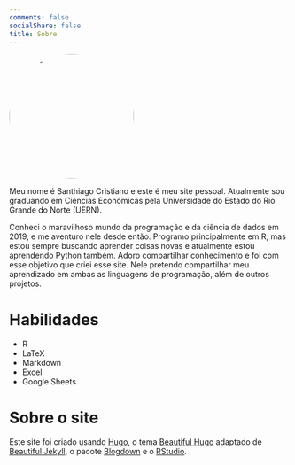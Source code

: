```yaml
---
comments: false
socialShare: false
title: Sobre
---
```


<img src="/site/page/profile.jpg" alt="profile" width="225" style="border-radius:50%"/>

Meu nome é Santhiago Cristiano e este é meu site pessoal. Atualmente sou graduando em Ciências Econômicas pela Universidade do Estado do Rio Grande do
Norte (UERN). 

Conheci o maravilhoso mundo da programação e da ciência de dados em 2019, e me aventuro
nele desde então. Programo principalmente em R, mas estou sempre buscando aprender coisas novas e atualmente estou aprendendo Python também. Adoro compartilhar conhecimento e foi com esse objetivo que criei esse site. Nele pretendo compartilhar meu aprendizado em ambas as linguagens de programação, além de outros projetos.

# Habilidades

- R
- LaTeX
- Markdown
- Excel
- Google Sheets

# Sobre o site

Este site foi criado usando [Hugo](https://gohugo.io/), o tema [Beautiful Hugo](https://github.com/halogenica/beautifulhugo) adaptado de [Beautiful Jekyll](https://beautifuljekyll.com/), o pacote [Blogdown](https://github.com/rstudio/blogdown) e o [RStudio](https://www.rstudio.com/).
